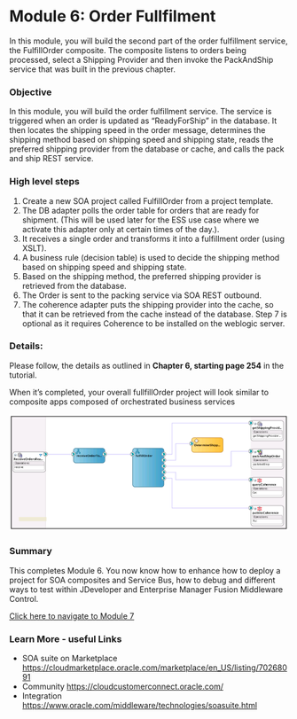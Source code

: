 # Module 6: Order Fullfilment

In this module, you will build the second part of the order fulfillment service, the FulfillOrder composite. The composite listens to orders being processed, select a Shipping Provider and then invoke the PackAndShip service that was built in the previous chapter.

### **Objective**
In this module, you will build the order fulfillment service.
The service is triggered when an order is updated as “ReadyForShip” in the database. It then locates the shipping speed in the order message, determines the shipping method based on shipping speed and shipping state, reads the preferred shipping provider from the database or cache, and calls the pack and ship REST service.

### **High level steps**

1. Create a new SOA project called FulfillOrder from a project template.
2. The DB adapter polls the order table for orders that are ready for shipment. (This will be used later for the ESS use case where we activate this adapter only at certain times of the day.).
3. It receives a single order and transforms it into a fulfillment order (using XSLT).
4. A business rule (decision table) is used to decide the shipping method based on shipping speed
and shipping state.
5. Based on the shipping method, the preferred shipping provider is retrieved from the database.
6. The Order is sent to the packing service via SOA REST outbound.
7. The coherence adapter puts the shipping provider into the cache, so that it can be retrieved from the cache instead of the database. Step 7 is optional as it requires Coherence to be installed on the weblogic server.

### Details: ###
Please follow, the details as outlined in **Chapter 6, starting page 254** in the tutorial. 

When it’s completed, your overall fullfillOrder project will look similar to composite apps composed of orchestrated business services

![](images/6/OrderFullfillment.png)
    
        
### **Summary**

This completes Module 6. You now know how to enhance how to deploy a project for SOA composites and Service Bus, how to debug and different ways to test within JDeveloper and Enterprise Manager Fusion Middleware Control. 

[Click here to navigate to Module 7](7-summary-and-next-step.md) 

### **Learn More - useful Links** ###

- SOA suite on Marketplace  https://cloudmarketplace.oracle.com/marketplace/en_US/listing/70268091
- Community  https://cloudcustomerconnect.oracle.com/
- Integration https://www.oracle.com/middleware/technologies/soasuite.html


